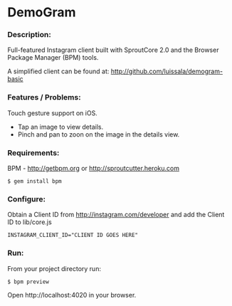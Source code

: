 # DemoGram

### Description:

Full-featured Instagram client built with SproutCore 2.0 and the Browser Package Manager (BPM) tools.

A simplified client can be found at: http://github.com/luissala/demogram-basic

### Features / Problems:
Touch gesture support on iOS.

* Tap an image to view details.
* Pinch and pan to zoon on the image in the details view.

### Requirements:

BPM - http://getbpm.org or http://sproutcutter.heroku.com

	$ gem install bpm
	

### Configure:

Obtain a Client ID from http://instagram.com/developer and add the Client ID to lib/core.js

	INSTAGRAM_CLIENT_ID="CLIENT ID GOES HERE"

### Run:	
From your project directory run:
	
	$ bpm preview
	
Open http://localhost:4020 in your browser.
